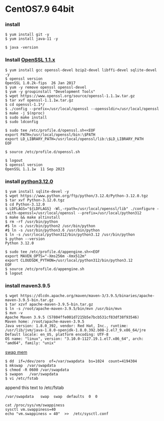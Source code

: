 # CentOS7.9 64bit

### install 
```
$ yum install git -y
$ yum install java-11 -y

$ java -version
```
### Install [OpenSSL 1.1.x](https://computingforgeeks.com/how-to-install-openssl-1-1-on-centos-rhel-7/?expand_article=1)
```
$ yum install gcc openssl-devel bzip2-devel libffi-devel sqlite-devel -y
$ openssl version
OpenSSL 1.0.2k-fips  26 Jan 2017
$ yum -y remove openssl openssl-devel
$ yum -y groupinstall "Development Tools"
$ wget https://www.openssl.org/source/openssl-1.1.1w.tar.gz
$ tar xvf openssl-1.1.1w.tar.gz
$ cd openssl-1.1*/
$ ./config --prefix=/usr/local/openssl --openssldir=/usr/local/openssl
$ make -j $(nproc)
$ sudo make install
$ sudo ldconfig

$ sudo tee /etc/profile.d/openssl.sh<<EOF
export PATH=/usr/local/openssl/bin:\$PATH
export LD_LIBRARY_PATH=/usr/local/openssl/lib:\$LD_LIBRARY_PATH
EOF

$ source /etc/profile.d/openssl.sh

$ logout
$ openssl version
OpenSSL 1.1.1w  11 Sep 2023
```

### install [python3.12.0](https://computingforgeeks.com/install-python-3-on-centos-rhel-7/)
```
$ yum install sqlite-devel -y
$ wget https://www.python.org/ftp/python/3.12.0/Python-3.12.0.tgz
$ tar xvf Python-3.12.0.tgz
$ cd Python-3.12.0
$ LDFLAGS="${LDFLAGS} -Wl,-rpath=/usr/local/openssl/lib" ./configure --with-openssl=/usr/local/openssl --prefix=/usr/local/python312
$ make && make altinstall 
$ rm -rf /usr/bin/python
#$ ln -s /usr/bin/python2 /usr/bin/python
#$ ln -s /usr/bin/python3.6 /usr/bin/python
$ ln -s /usr/local/python312/bin/python3.12 /usr/bin/python
$ python --version
Python 3.12.0

$ sudo tee /etc/profile.d/appengine.sh<<EOF
export MAVEN_OPTS="-Xms256m -Xmx512m"
export CLOUDSDK_PYTHON=/usr/local/python312/bin/python3.12
EOF
$ source /etc/profile.d/appengine.sh
$ logout
```

### install maven3.9.5
```
$ wget https://dlcdn.apache.org/maven/maven-3/3.9.5/binaries/apache-maven-3.9.5-bin.tar.gz
$ tar xzvf apache-maven-3.9.5-bin.tar.gz
$ ln -s /root/apache-maven-3.9.5/bin/mvn /usr/bin/mvn
$ mvn -v
Apache Maven 3.9.5 (57804ffe001d7215b5e7bcb531cf83df38f93546)
Maven home: /root/apache-maven-3.9.5
Java version: 1.8.0_392, vendor: Red Hat, Inc., runtime: /usr/lib/jvm/java-1.8.0-openjdk-1.8.0.392.b08-2.el7_9.x86_64/jre
Default locale: en_US, platform encoding: UTF-8
OS name: "linux", version: "3.10.0-1127.19.1.el7.x86_64", arch: "amd64", family: "unix"
```

 [swap mem](https://blog.csdn.net/yprufeng/article/details/130761508)

```
$ dd  if=/dev/zero  of=/var/swapdata  bs=1024  count=4194304 
$ mkswap  /var/swapdata
$ chmod -R 0600 /var/swapdata
$ swapon   /var/swapdata
$ vi /etc/fstab
```
append this text to /etc/fstab
```
/var/swapdata   swap  swap  defaults  0  0
```

```
cat /proc/sys/vm/swappiness
sysctl vm.swappiness=40
echo "vm.swappiness = 40"  >>  /etc/sysctl.conf
```

